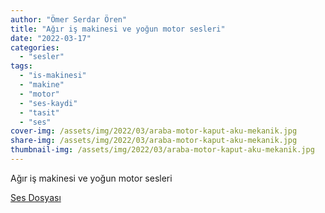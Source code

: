 ```yaml
---
author: "Ömer Serdar Ören"
title: "Ağır iş makinesi ve yoğun motor sesleri"
date: "2022-03-17"
categories: 
  - "sesler"
tags: 
  - "is-makinesi"
  - "makine"
  - "motor"
  - "ses-kaydi"
  - "tasit"
  - "ses"
cover-img: /assets/img/2022/03/araba-motor-kaput-aku-mekanik.jpg
share-img: /assets/img/2022/03/araba-motor-kaput-aku-mekanik.jpg
thumbnail-img: /assets/img/2022/03/araba-motor-kaput-aku-mekanik.jpg
---
```


Ağır iş makinesi ve yoğun motor sesleri

[Ses Dosyası](/assets/sound/2022/03/agir-is-makinesi-ve-yogun-motor-sesi.mp3)